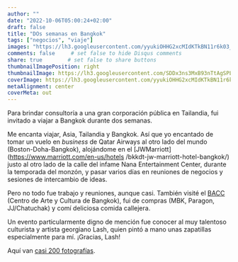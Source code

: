 ```yaml
---
author: ""
date: "2022-10-06T05:00:24+02:00"
draft: false
title: "DOs semanas en Bangkok"
tags: ["negocios", "viaje"]
images: "https://lh3.googleusercontent.com/yyukiOHHG2xcMIdKTkBN11r6k03_z0zUFfFLQ4TqciBYMDKijYFIcyn_8aXjSC1an7-DQZkR26_BRHJ3uqXnCmY695NjOMUGulh5MORjMhXK5GPPBEJNvqV5Z9Mn3pUmT-B1KtB1PyQ=w2400"
comments: false     # set false to hide Disqus comments
share: true        # set false to share buttons
thumbnailImagePosition: right
thumbnailImage: https://lh3.googleusercontent.com/SDDx3ns3MxB93nTtAgSPLn-rAkqSRPpIsUJ8PAXfTg-nUUSei4henDplyUE7iWI_k2o_Zq7Y3v-Jx9MZ47Ziw2BDMdsmBKgTgVAMBbxKprLjW_zQKt_MeAY5ILRXlcYHH6CRdfheFdg=w2400
coverImage: https://lh3.googleusercontent.com/yyukiOHHG2xcMIdKTkBN11r6k03_z0zUFfFLQ4TqciBYMDKijYFIcyn_8aXjSC1an7-DQZkR26_BRHJ3uqXnCmY695NjOMUGulh5MORjMhXK5GPPBEJNvqV5Z9Mn3pUmT-B1KtB1PyQ=w2400
metaAlignment: center
coverMeta: out
---
```


Para brindar consultoría a una gran corporación pública en Tailandia, fui invitado a viajar a Bangkok durante dos semanas.

<!--more-->

Me encanta viajar, Asia, Tailandia y Bangkok. Así que yo encantado de tomar un vuelo en *business* de Qatar Airways al otro lado del mundo (Boston-Doha-Bangkok), alojándome en el [JWMarriott](https://www.marriott.com/en-us/hotels /bkkdt-jw-marriott-hotel-bangkok/) justo al otro lado de la calle del infame Nana Entertainment Center, durante la temporada del monzón, y pasar varios días en reuniones de negocios y sesiones de intercambio de ideas.

Pero no todo fue trabajo y reuniones, aunque casi. También visité el [BACC](https://en.bacc.or.th/) (Centro de Arte y Cultura de Bangkok), fui de compras (MBK, Paragon, JJ/Chatuchak) y comí deliciosa comida callejera.

Un evento particularmente digno de mención fue conocer al muy talentoso culturista y artista georgiano Lash, quien pintó a mano unas zapatillas especialmente para mí. ¡Gracias, Lash!

Aquí van [casi 200 fotografías](https://photos.app.goo.gl/HJm3Kop2FVcgDVB87).